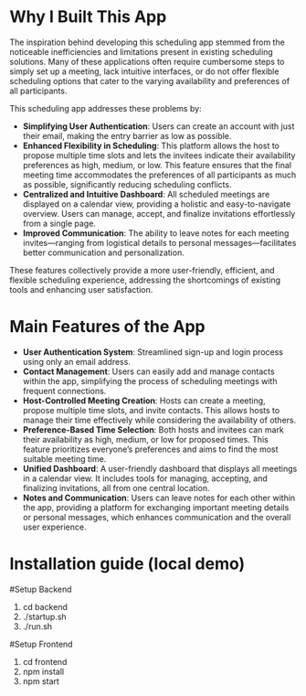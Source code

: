 # Why I Built This App

The inspiration behind developing this scheduling app stemmed from the noticeable inefficiencies and limitations present in existing scheduling solutions. Many of these applications often require cumbersome steps to simply set up a meeting, lack intuitive interfaces, or do not offer flexible scheduling options that cater to the varying availability and preferences of all participants.

This scheduling app addresses these problems by:

- **Simplifying User Authentication**: Users can create an account with just their email, making the entry barrier as low as possible.
- **Enhanced Flexibility in Scheduling**: This platform allows the host to propose multiple time slots and lets the invitees indicate their availability preferences as high, medium, or low. This feature ensures that the final meeting time accommodates the preferences of all participants as much as possible, significantly reducing scheduling conflicts.
- **Centralized and Intuitive Dashboard**: All scheduled meetings are displayed on a calendar view, providing a holistic and easy-to-navigate overview. Users can manage, accept, and finalize invitations effortlessly from a single page.
- **Improved Communication**: The ability to leave notes for each meeting invites—ranging from logistical details to personal messages—facilitates better communication and personalization.

These features collectively provide a more user-friendly, efficient, and flexible scheduling experience, addressing the shortcomings of existing tools and enhancing user satisfaction.

# Main Features of the App

- **User Authentication System**: Streamlined sign-up and login process using only an email address.
- **Contact Management**: Users can easily add and manage contacts within the app, simplifying the process of scheduling meetings with frequent connections.
- **Host-Controlled Meeting Creation**: Hosts can create a meeting, propose multiple time slots, and invite contacts. This allows hosts to manage their time effectively while considering the availability of others.
- **Preference-Based Time Selection**: Both hosts and invitees can mark their availability as high, medium, or low for proposed times. This feature prioritizes everyone’s preferences and aims to find the most suitable meeting time.
- **Unified Dashboard**: A user-friendly dashboard that displays all meetings in a calendar view. It includes tools for managing, accepting, and finalizing invitations, all from one central location.
- **Notes and Communication**: Users can leave notes for each other within the app, providing a platform for exchanging important meeting details or personal messages, which enhances communication and the overall user experience.

# Installation guide (local demo)

#Setup Backend
1. cd backend
2. ./startup.sh
3. ./run.sh

#Setup Frontend

1. cd frontend
3. npm install
4. npm start
